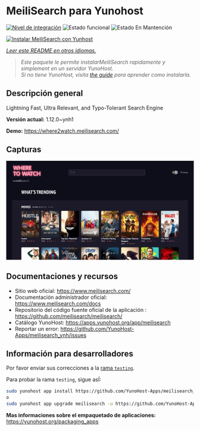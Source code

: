 <!--
Este archivo README esta generado automaticamente<https://github.com/YunoHost/apps/tree/master/tools/readme_generator>
No se debe editar a mano.
-->

# MeiliSearch para Yunohost

[![Nivel de integración](https://apps.yunohost.org/badge/integration/meilisearch)](https://ci-apps.yunohost.org/ci/apps/meilisearch/)
![Estado funcional](https://apps.yunohost.org/badge/state/meilisearch)
![Estado En Mantención](https://apps.yunohost.org/badge/maintained/meilisearch)

[![Instalar MeiliSearch con Yunhost](https://install-app.yunohost.org/install-with-yunohost.svg)](https://install-app.yunohost.org/?app=meilisearch)

*[Leer este README en otros idiomas.](./ALL_README.md)*

> *Este paquete le permite instalarMeiliSearch rapidamente y simplement en un servidor YunoHost.*  
> *Si no tiene YunoHost, visita [the guide](https://yunohost.org/install) para aprender como instalarla.*

## Descripción general

Lightning Fast, Ultra Relevant, and Typo-Tolerant Search Engine


**Versión actual:** 1.12.0~ynh1

**Demo:** <https://where2watch.meilisearch.com/>

## Capturas

![Captura de MeiliSearch](./doc/screenshots/meilisearch.png)

## Documentaciones y recursos

- Sitio web oficial: <https://www.meilisearch.com/>
- Documentación administrador oficial: <https://www.meilisearch.com/docs>
- Repositorio del código fuente oficial de la aplicación : <https://github.com/meilisearch/meilisearch/>
- Catálogo YunoHost: <https://apps.yunohost.org/app/meilisearch>
- Reportar un error: <https://github.com/YunoHost-Apps/meilisearch_ynh/issues>

## Información para desarrolladores

Por favor enviar sus correcciones a la [rama `testing`](https://github.com/YunoHost-Apps/meilisearch_ynh/tree/testing).

Para probar la rama `testing`, sigue asÍ:

```bash
sudo yunohost app install https://github.com/YunoHost-Apps/meilisearch_ynh/tree/testing --debug
o
sudo yunohost app upgrade meilisearch -u https://github.com/YunoHost-Apps/meilisearch_ynh/tree/testing --debug
```

**Mas informaciones sobre el empaquetado de aplicaciones:** <https://yunohost.org/packaging_apps>

